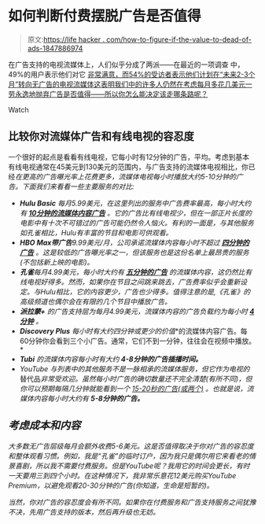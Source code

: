# 如何判断付费摆脱广告是否值得

> 原文:[https://life hacker . com/how-to-figure-if-the-value-to-dead-of-ads-1847886974](https://lifehacker.com/how-to-figure-out-if-its-worth-paying-to-get-rid-of-ads-1847886974)

在广告支持的电视流媒体上，人们似乎分成了两派——在最近的一项调查 中，49%的用户表示他们对它 [非常满意，而54%的受访者表示他们计划在“未来2-3个月”转向无广告的电视流媒体这表明我们中的许多人仍然在考虑每月多花几美元一劳永逸地抛弃广告是否值得——所以你怎么能决定该走哪条路呢？](https://www.nexttv.com/news/viewers-choosing-ad-supported-streaming-services-survey)

Watch

## **比较你对流媒体广告和有线电视的容忍度**

一个很好的起点是看看有线电视，它每小时有12分钟的广告，平均。考虑到基本有线电视通常在45美元到130美元的范围内，与广告支持的流媒体电视相比，你已经*在更高的广告曝光率上花费更多，流媒体电视每小时播放大约5-10分钟的广告。下面我们来看看一些主要服务的对比:* 

*   ***Hulu Basic** 每月5.99美元，在这里列出的服务中广告费率最高，每小时大约有 [**10分钟的流媒体内容广告**](https://www.businessinsider.com/hulu-premium-review) 。它的广告比有线电视少，但在一部正片长度的电影中有十次不可错过的广告可能仍然令人恼火。有利的一面是，与其他服务如孔雀相比，Hulu有丰富的节目和电影可供观看。*
*   ***HBO Max带广告**9.99美元/月，公司承诺流媒体内容每小时不超过 [**四分钟的广告**](https://variety.com/2021/digital/news/hbo-max-with-ads-launch-pricing-1234986422/#:~:text=WarnerMedia%20launched%20a%20cheaper%2C%20ad,per%20hour%20of%20streaming%20content.) 。这是较低的广告曝光率之一，但该服务也是这份名单上最昂贵的服务(不包括新上映的电影)。*
*   ***孔雀**每月4.99美元，每小时大约有 [**五分钟的广告**](https://www.cnet.com/reviews/peacock-review/) 的流媒体内容，这仍然比有线电视好得多。然而，如果你在节目之间跳来跳去，广告费率似乎会重新设定。与Hulu相比，它的内容更少，广告也少得多。值得注意的是,《孔雀》的高级频道也偶尔会在有限的几个节目中播放广告。*
*   ***派拉蒙+** 的广告支持层为每月4.99美元，流媒体内容的广告负载约为每小时 [**4分钟**](https://nscreenmedia.com/paramount-plus-ad-supported-tier-versus-hbo-max/) 。*
*   ***Discovery Plus** 每小时有大约**四分钟或更少的价值**的流媒体内容广告。每60分钟你会看到三个小广告。通常，它们不到一分钟，往往会在视频中播放。*
*   ***Tubi** 的流媒体内容每小时有大约 **4-8分钟的广告插播时间。***
*   *YouTube 与列表中的其他服务不是一脉相承的流媒体服务，但它作为电视的*替代品*非常受欢迎。虽然每小时广告的确切数量还不完全清楚(有所不同)，但你可以预期每隔几分钟就能看到一个 [15-20秒的广告(或两个)](https://support.google.com/displayspecs/answer/6244563?hl=en) 。也就是说，流媒体内容每小时大约有 **5-8分钟的广告。***

## ***考虑成本和内容***

*大多数无广告层级每月会额外收费5-6美元。这是否值得取决于你对广告的容忍度和整体观看习惯。例如，我是“孔雀”的临时订户，因为我只是偶尔用它来看老的情景喜剧，所以我不需要付费服务。但是YouTube呢？我用它的时间会更长，有时一天要用三到四个小时。在这种情况下，我非常乐意花12美元购买YouTube Premium，以避免观看20-30分钟的广告(你知道，生命是短暂的)。*

*当然，你对广告的容忍度会有所不同。如果你在付费服务和广告支持服务之间犹豫不决，先用广告支持的版本，然后再升级也无妨。*